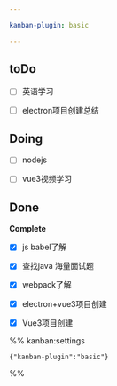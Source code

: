 ```yaml
---

kanban-plugin: basic

---
```


## toDo

- [ ] 英语学习
- [ ] electron项目创建总结


## Doing

- [ ] nodejs
- [ ] vue3视频学习


## Done

**Complete**
- [x] js babel了解
- [x] 查找java 海量面试题
- [x] webpack了解
- [x] electron+vue3项目创建
- [x] Vue3项目创建




%% kanban:settings
```
{"kanban-plugin":"basic"}
```
%%